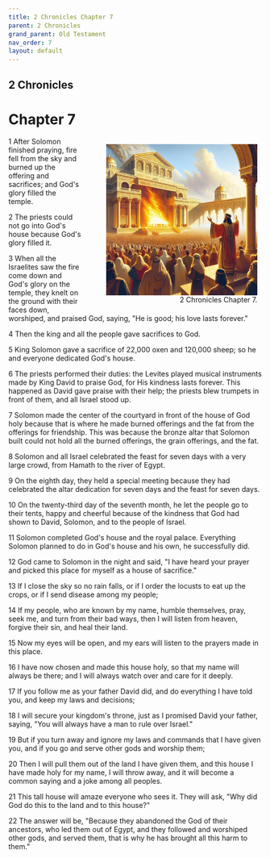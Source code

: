```yaml
---
title: 2 Chronicles Chapter 7
parent: 2 Chronicles
grand_parent: Old Testament
nav_order: 7
layout: default
---
```


## 2 Chronicles

# Chapter 7

<figure style="float: right; margin-right: 10px;">
    <img src="/assets/Image/2 Chronicles/500/7.jpg" alt="2 Chronicles Chapter 7" style="width: 300px; height: 300px; float: right;padding-left: 10px;"/>
    <figcaption style="clear: both;text-align: right;">2 Chronicles Chapter 7.</figcaption>
</figure>
1 After Solomon finished praying, fire fell from the sky and burned up the offering and sacrifices; and God's glory filled the temple.

2 The priests could not go into God's house because God's glory filled it.

3 When all the Israelites saw the fire come down and God's glory on the temple, they knelt on the ground with their faces down, worshiped, and praised God, saying, "He is good; his love lasts forever."

4 Then the king and all the people gave sacrifices to God.

5 King Solomon gave a sacrifice of 22,000 oxen and 120,000 sheep; so he and everyone dedicated God's house.

6 The priests performed their duties: the Levites played musical instruments made by King David to praise God, for His kindness lasts forever. This happened as David gave praise with their help; the priests blew trumpets in front of them, and all Israel stood up.

7 Solomon made the center of the courtyard in front of the house of God holy because that is where he made burned offerings and the fat from the offerings for friendship. This was because the bronze altar that Solomon built could not hold all the burned offerings, the grain offerings, and the fat.

8 Solomon and all Israel celebrated the feast for seven days with a very large crowd, from Hamath to the river of Egypt.

9 On the eighth day, they held a special meeting because they had celebrated the altar dedication for seven days and the feast for seven days.

10 On the twenty-third day of the seventh month, he let the people go to their tents, happy and cheerful because of the kindness that God had shown to David, Solomon, and to the people of Israel.

11 Solomon completed God's house and the royal palace. Everything Solomon planned to do in God's house and his own, he successfully did.

12 God came to Solomon in the night and said, "I have heard your prayer and picked this place for myself as a house of sacrifice."

13 If I close the sky so no rain falls, or if I order the locusts to eat up the crops, or if I send disease among my people;

14 If my people, who are known by my name, humble themselves, pray, seek me, and turn from their bad ways, then I will listen from heaven, forgive their sin, and heal their land.

15 Now my eyes will be open, and my ears will listen to the prayers made in this place.

16 I have now chosen and made this house holy, so that my name will always be there; and I will always watch over and care for it deeply.

17 If you follow me as your father David did, and do everything I have told you, and keep my laws and decisions;

18 I will secure your kingdom's throne, just as I promised David your father, saying, "You will always have a man to rule over Israel."

19 But if you turn away and ignore my laws and commands that I have given you, and if you go and serve other gods and worship them;

20 Then I will pull them out of the land I have given them, and this house I have made holy for my name, I will throw away, and it will become a common saying and a joke among all peoples.

21 This tall house will amaze everyone who sees it. They will ask, "Why did God do this to the land and to this house?"

22 The answer will be, "Because they abandoned the God of their ancestors, who led them out of Egypt, and they followed and worshiped other gods, and served them, that is why he has brought all this harm to them."



